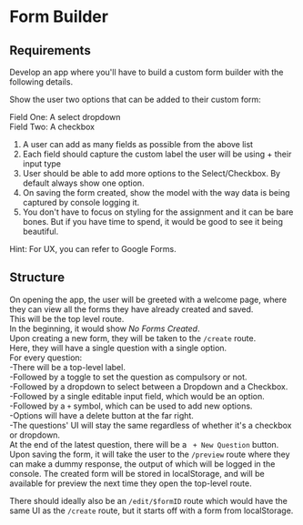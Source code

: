 # Form Builder

## Requirements

Develop an app where you'll have to build a custom form builder with the following details.

Show the user two options that can be added to their custom form:

Field One: A select dropdown  
Field Two: A checkbox

1. A user can add as many fields as possible from the above list
2. Each field should capture the custom label the user will be using + their input type
3. User should be able to add more options to the Select/Checkbox. By default always show one option.
4. On saving the form created, show the model with the way data is being captured by console logging it.
5. You don't have to focus on styling for the assignment and it can be bare bones. But if you have time to spend, it would be good to see it being beautiful.

Hint: For UX, you can refer to Google Forms.

## Structure

On opening the app, the user will be greeted with a welcome page, where they can view all the forms they have already created and saved.  
This will be the top level route.  
In the beginning, it would show _No Forms Created_.  
Upon creating a new form, they will be taken to the `/create` route.  
Here, they will have a single question with a single option.  
For every question:  
 -There will be a top-level label.  
 -Followed by a toggle to set the question as compulsory or not.  
 -Followed by a dropdown to select between a Dropdown and a Checkbox.  
 -Followed by a single editable input field, which would be an option.  
 -Followed by a `+` symbol, which can be used to add new options.  
 -Options will have a delete button at the far right.  
 -The questions' UI will stay the same regardless of whether it's a checkbox or dropdown.  
At the end of the latest question, there will be a ` + New Question` button.  
Upon saving the form, it will take the user to the `/preview` route where they can make a dummy response, the output of which will be logged in the console.
The created form will be stored in localStorage, and will be available for preview the next time they open the top-level route.

There should ideally also be an `/edit/$formID` route which would have the same UI as the `/create` route, but it starts off with a form from localStorage.
